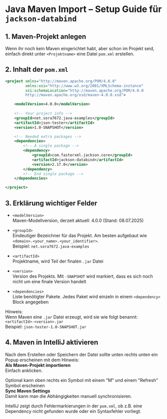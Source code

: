 # Java Maven Import – Setup Guide für `jackson-databind`

## 1. Maven-Projekt anlegen

Wenn ihr noch kein Maven eingerichtet habt, aber schon im Projekt seid, einfach direkt unter `<Projektname>` eine Datei `pom.xml` erstellen.

## 2. Inhalt der `pom.xml`

```xml
<project xmlns="http://maven.apache.org/POM/4.0.0"
         xmlns:xsi="http://www.w3.org/2001/XMLSchema-instance"
         xsi:schemaLocation="http://maven.apache.org/POM/4.0.0
         http://maven.apache.org/xsd/maven-4.0.0.xsd">

    <modelVersion>4.0.0</modelVersion>
    
    <!-- Your project info -->
    <groupId>net.sora7672.java-examples</groupId>
    <artifactId>json-tester</artifactId>
    <version>1.0-SNAPSHOT</version>

    <!-- Needed extra packages -->
    <dependencies>
        <!-- A single package -->
        <dependency>
            <groupId>com.fasterxml.jackson.core</groupId>
            <artifactId>jackson-databind</artifactId>
            <version>2.17.0</version>
        </dependency>
        <!-- End single package -->
    </dependencies>

</project>
```

## 3. Erklärung wichtiger Felder

- `<modelVersion>`  
  Maven-Modellversion, derzeit aktuell: 4.0.0 (Stand: 08.07.2025)

- `<groupId>`  
  Eindeutiger Bezeichner für das Projekt. Am besten aufgebaut wie `<domain>.<your_name>.<your_identifier>`.  
  Beispiel: `net.sora7672.java-examples`

- `<artifactId>`  
  Projektname, wird Teil der finalen `.jar` Datei

- `<version>`  
  Version des Projekts. Mit `-SNAPSHOT` wird markiert, dass es sich noch nicht um eine finale Version handelt

- `<dependencies>`  
  Liste benötigter Pakete. Jedes Paket wird einzeln in einem `<dependency>` Block angegeben

Hinweis:  
Wenn Maven eine `.jar` Datei erzeugt, wird sie wie folgt benannt:  
`<artifactId>-<version>.jar`  
Beispiel: `json-tester-1.0-SNAPSHOT.jar`

## 4. Maven in IntelliJ aktivieren

Nach dem Erstellen oder Speichern der Datei sollte unten rechts unten ein Popup erscheinen mit dem Hinweis:  
**Als Maven-Projekt importieren**  
Einfach anklicken.

Optional kann oben rechts ein Symbol mit einem "M" und einem "Refresh" Symbol erscheinen  
**Sync Maven Settings**  
Damit kann man die Abhängigkeiten manuell synchronisieren.

IntelliJ zeigt durch Fehlermarkierungen in der `pom.xml`, ob z.B. eine Dependency nicht gefunden wurde oder ein Syntaxfehler vorliegt.
